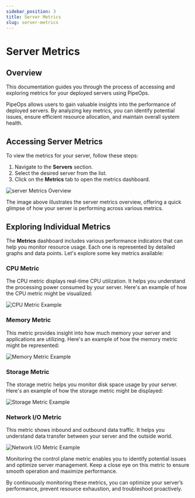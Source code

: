 ```yaml
---
sidebar_position: 3
title: Server Metrics
slug: server-metrics
---
```


# Server Metrics

## Overview

This documentation guides you through the process of accessing and exploring metrics for your deployed servers using PipeOps.

PipeOps allows users to gain valuable insights into the performance of deployed servers. By analyzing key metrics, you can identify potential issues, ensure efficient resource allocation, and maintain overall system health.

## Accessing Server Metrics

To view the metrics for your server, follow these steps:

1. Navigate to the **Servers** section.
2. Select the desired server from the list.
3. Click on the **Metrics** tab to open the metrics dashboard.

![server Metrics Overview](https://pub-30c11acc143348fcae20835653c5514d.r2.dev//20/22/overview_8f109aff39.png)

The image above illustrates the server metrics overview, offering a quick glimpse of how your server is performing across various metrics.

## Exploring Individual Metrics

The **Metrics** dashboard includes various performance indicators that can help you monitor resource usage. Each one is represented by detailed graphs and data points. Let's explore some key metrics available:

### CPU Metric

The CPU metric displays real-time CPU utilization. It helps you understand the processing power consumed by your server. Here's an example of how the CPU metric might be visualized:

![CPU Metric Example](https://pub-30c11acc143348fcae20835653c5514d.r2.dev//20/22/CPU_761b23d167.png)

### Memory Metric

This metric provides insight into how much memory your server and applications are utilizing. Here's an example of how the memory metric might be represented:

![Memory Metric Example](https://pub-30c11acc143348fcae20835653c5514d.r2.dev//20/22/memory_6c36fc1c9d.png)

### Storage Metric

The storage metric helps you monitor disk space usage by your server. Here's an example of how the storage metric might be displayed:

![Storage Metric Example](https://pub-30c11acc143348fcae20835653c5514d.r2.dev//20/22/storage_77078f2377.png)

### Network I/O Metric

This metric shows inbound and outbound data traffic. It helps you understand data transfer between your server and the outside world.

![Network I/O Metric Example](https://pub-30c11acc143348fcae20835653c5514d.r2.dev//20/22/network_4a55527172.png)

Monitoring the control plane metric enables you to identify potential issues and optimize server management. Keep a close eye on this metric to ensure smooth operation and maximize performance.

By continuously monitoring these metrics, you can optimize your server’s performance, prevent resource exhaustion, and troubleshoot proactively.
